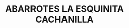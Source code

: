 ---
title: "ABARROTES LA ESQUINITA CACHANILLA"
url: /mexicali-baja-california/abarrotes-la-esquinita-cachanilla/
shop: comodidad
---